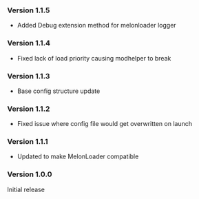 ### Version 1.1.5

- Added Debug extension method for melonloader logger

### Version 1.1.4

- Fixed lack of load priority causing modhelper to break

### Version 1.1.3

- Base config structure update

### Version 1.1.2

- Fixed issue where config file would get overwritten on launch

### Version 1.1.1

- Updated to make MelonLoader compatible

### Version 1.0.0

Initial release